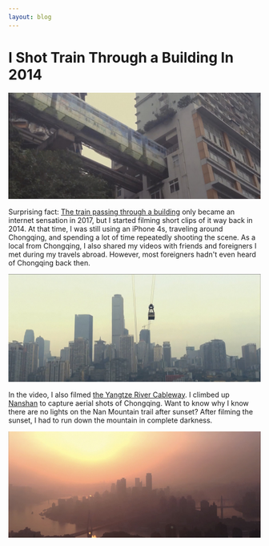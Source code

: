 ```yaml
---
layout: blog
---
```


# I Shot Train Through a Building In 2014

<img src="./assets/mountaincity4k-0002.jpg" alt="mountaincity4k" />

Surprising fact: [The train passing through a building](/chongqing/cityscape#liziba-light-rail-passing-through-a-building) only became an internet sensation in 2017, but I started filming short clips of it way back in 2014. At that time, I was still using an iPhone 4s, traveling around Chongqing, and spending a lot of time repeatedly shooting the scene. As a local from Chongqing, I also shared my videos with friends and foreigners I met during my travels abroad. However, most foreigners hadn't even heard of Chongqing back then.

<YouTube link="https://youtu.be/TWUGTm4EYxk?si=PC7NTffw0GzI_2WL">
<template #cover><img src="../assets/youtube/i-shot-train-through-a-building-in-2014.jpg" alt="Guess What? I Shot Train Through a Building In 2014" /></template>
<template #title>Guess What? I Shot Train Through a Building In 2014 🇨🇳 Chongqing, China</template>
<template #author>Chiawei Lee</template>
<template #description>A time lapse video filmed by my mobile phone on 2014. Welcome to Chongqing.</template>
</YouTube>

<img src="./assets/mountaincity4k-0003.jpg" alt="mountaincity4k"  />

In the video, I also filmed [the Yangtze River Cableway](/chongqing/cityscape#yangtze-river-cable-car). I climbed up [Nanshan](/chongqing/cityscape#yangtze-river-cable-car) to capture aerial shots of Chongqing. Want to know why I know there are no lights on the Nan Mountain trail after sunset? After filming the sunset, I had to run down the mountain in complete darkness.

<img src="./assets/mountaincity4k-0004.jpg" alt="mountaincity4k" />
